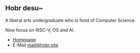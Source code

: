 ## Hobr desu~

A liberal arts undergraduate who is fond of Computer Science.

Now focus on RISC-V, OS and AI.

- [Homepage](https://hobr.site)
- E-Mail mail@hobr.site
